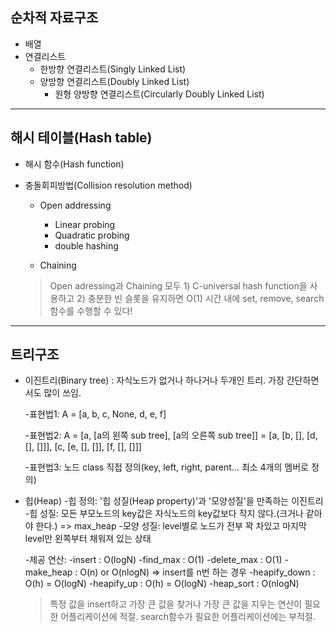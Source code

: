 ## 순차적 자료구조

* 배열
* 연결리스트
    - 한방향 연결리스트(Singly Linked List)
    - 양방향 연결리스트(Doubly Linked List)
        - 원형 양방향 연결리스트(Circularly Doubly Linked List)

***

## 해시 테이블(Hash table)

* 해시 함수(Hash function)
* 충돌회피방법(Collision resolution method)
    - Open addressing
        - Linear probing
        - Quadratic probing
        - double hashing
    
    - Chaining

    > Open adressing과 Chaining 모두
      1) C-universal hash function을 사용하고
      2) 충분한 빈 슬롯을 유지하면
      O(1) 시간 내에 set, remove, search 함수를 수행할 수 있다!

***

## 트리구조

* 이진트리(Binary tree)
    : 자식노드가 없거나 하나거나 두개인 트리. 가장 간단하면서도 많이 쓰임.
    
    -표현법1:
    A = [a, b, c, None, d, e, f]

    -표현법2:
    A = [a, [a의 왼쪽 sub tree], [a의 오른쪽 sub tree]]
      = [a, [b, [], [d, [], []]], [c, [e, [], []], [f, [], []]] 

    -표현법3:
    노드 class 직접 정의(key, left, right, parent... 최소 4개의 멤버로 정의)

* 힙(Heap)
    -힙 정의: '힙 성질(Heap property)'과 '모양성질'을 만족하는 이진트리
        -힙 성질: 모든 부모노드의 key값은 자식노드의 key값보다 작지 않다.(크거나 같아야 한다.) => max_heap
        -모양 성질: level별로 노드가 전부 꽉 차있고 마지막 level만 왼쪽부터 채워져 있는 상태
    
    -제공 연산:
        -insert : O(logN)
        -find_max : O(1)
        -delete_max : O(1)
        -make_heap : O(n) or O(nlogN) => insert를 n번 하는 경우
        -heapify_down : O(h) = O(logN)
        -heapify_up : O(h) = O(logN)
        -heap_sort : O(nlogN)

    > 특정 값을 insert하고 가장 큰 값을 찾거나 가장 큰 값을 지우는 연산이 필요한 어플리케이션에 적절.
      search함수가 필요한 어플리케이션에는 부적절.
    


